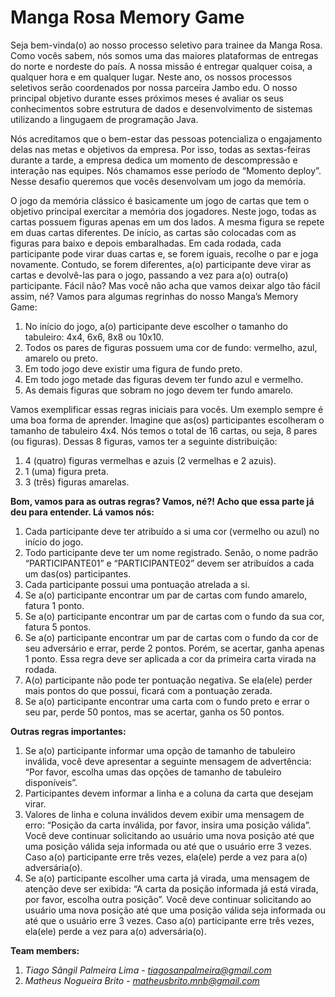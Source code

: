 # Manga Rosa Memory Game
Seja bem-vinda(o) ao nosso processo seletivo para trainee da Manga Rosa. Como vocês sabem, nós somos uma das maiores plataformas de entregas do norte e nordeste do país. 
A nossa missão é entregar qualquer coisa, a qualquer hora e em qualquer lugar. Neste ano, os nossos processos seletivos serão coordenados por nossa parceira Jambo edu. O nosso principal objetivo durante esses próximos meses é avaliar os seus conhecimentos sobre estrutura de dados e desenvolvimento de sistemas utilizando a lingugaem de programação Java. 

Nós acreditamos que o bem-estar das pessoas potencializa o engajamento delas nas metas e objetivos da empresa. Por isso, todas as sextas-feiras durante a tarde, a empresa dedica um momento de descompressão e interação nas equipes. Nós chamamos esse período de “Momento deploy”. Nesse desafio queremos que vocês desenvolvam um jogo da memória. 

O jogo da memória clássico é basicamente um jogo de cartas que tem o objetivo principal exercitar a memória dos jogadores. Neste jogo, todas as cartas possuem figuras apenas em um dos lados. A mesma figura se repete em duas cartas diferentes. De início, as cartas são colocadas com as figuras para baixo e depois embaralhadas. Em cada rodada, cada participante pode virar duas cartas e, se forem iguais, recolhe o par e joga novamente. Contudo, se forem diferentes, a(o) participante deve virar as cartas e devolvê-las para o jogo, passando a vez para a(o) outra(o) participante. Fácil não? Mas você não acha que vamos deixar algo tão fácil assim, né? Vamos para algumas regrinhas do nosso Manga’s Memory Game: 

1.	No início do jogo, a(o) participante deve escolher o tamanho do tabuleiro: 4x4, 6x6, 8x8 ou 10x10. 
2.	Todos os pares de figuras possuem uma cor de fundo: vermelho, azul, amarelo ou preto. 
3.	Em todo jogo deve existir uma figura de fundo preto. 
4.	Em todo jogo metade das figuras devem ter fundo azul e vermelho. 
5.	As demais figuras que sobram no jogo devem ter fundo amarelo.

Vamos exemplificar essas regras iniciais para vocês. Um exemplo sempre é uma boa forma de aprender. Imagine que as(os) participantes escolheram o tamanho de tabuleiro 4x4. Nós temos o total de 16 cartas, ou seja, 8 pares (ou figuras). Dessas 8 figuras, vamos ter a seguinte distribuição:

1.	4 (quatro) figuras vermelhas e azuis (2 vermelhas e 2 azuis).
2.	1 (uma) figura preta.
3.	3 (três) figuras amarelas. 

**Bom, vamos para as outras regras? Vamos, né?! Acho que essa parte já deu para entender. Lá vamos nós:** 

1.	Cada participante deve ter atribuído a si uma cor (vermelho ou azul) no início do jogo. 
2.	Todo participante deve ter um nome registrado. Senão, o nome padrão “PARTICIPANTE01” e “PARTICIPANTE02” devem ser atribuídos a cada um das(os) participantes. 
3.	Cada participante possui uma pontuação atrelada a si. 
4.	Se a(o) participante encontrar um par de cartas com fundo amarelo, fatura 1 ponto. 
5.	Se a(o) participante encontrar um par de cartas com o fundo da sua cor, fatura 5 pontos. 
6.	Se a(o) participante encontrar um par de cartas com o fundo da cor de seu adversário e errar, perde 2 pontos. Porém, se acertar, ganha apenas 1 ponto. Essa regra deve ser aplicada a cor da primeira carta virada na rodada. 
7.	A(o) participante não pode ter pontuação negativa. Se ela(ele) perder mais pontos do que possui, ficará com a pontuação zerada. 
8.	Se a(o) participante encontrar uma carta com o fundo preto e errar o seu par, perde 50 pontos, mas se acertar, ganha os 50 pontos. 

**Outras regras importantes:** 

1.	Se a(o) participante informar uma opção de tamanho de tabuleiro inválida, você deve apresentar a seguinte mensagem de advertência: “Por favor, escolha umas das opções de tamanho de tabuleiro disponíveis”. 
2.	Participantes devem informar a linha e a coluna da carta que desejam virar. 
3.	Valores de linha e coluna inválidos devem exibir uma mensagem de erro: “Posição da carta inválida, por favor, insira uma posição válida”. Você deve continuar solicitando ao usuário uma nova posição até que uma posição válida seja informada ou até que o usuário erre 3 vezes. Caso a(o) participante erre três vezes, ela(ele) perde a vez para a(o) adversária(o). 
4.	Se a(o) participante escolher uma carta já virada, uma mensagem de atenção deve ser exibida: “A carta da posição informada já está virada, por favor, escolha outra posição”. Você deve continuar solicitando ao usuário uma nova posição até que uma posição válida seja informada ou até que o usuário erre 3 vezes. Caso a(o) participante erre três vezes, ela(ele) perde a vez para a(o) adversária(o).


**Team members:**
1. *Tiago Sângil Palmeira Lima* - *tiagosanpalmeira@gmail.com*
2. *Matheus Nogueira Brito* - *matheusbrito.mnb@gmail.com*
